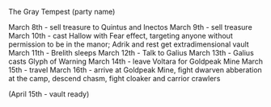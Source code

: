 The Gray Tempest (party name)

March 8th - sell treasure to Quintus and Inectos
March 9th - sell treasure 
March 10th - cast Hallow with Fear effect, targeting anyone without permission to be in the manor; Adrik and rest get extradimensional vault
March 11th - Brelith sleeps
March 12th - Talk to Galius 
March 13th - Galius casts Glyph of Warning
March 14th - leave Voltara for Goldpeak Mine
March 15th - travel
March 16th - arrive at Goldpeak Mine, fight dwarven abberation at the camp, descend chasm, fight cloaker and carrior crawlers

(April 15th - vault ready)


